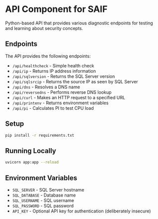 # API Component for SAIF

Python-based API that provides various diagnostic endpoints for testing and learning about security concepts.

## Endpoints

The API provides the following endpoints:

- `/api/healthcheck` - Simple health check
- `/api/ip` - Returns IP address information
- `/api/sqlversion` - Returns the SQL Server version
- `/api/sqlsrcip` - Returns the source IP as seen by SQL Server
- `/api/dns` - Resolves a DNS name
- `/api/reversedns` - Performs reverse DNS lookup
- `/api/curl` - Makes an HTTP request to a specified URL
- `/api/printenv` - Returns environment variables
- `/api/pi` - Calculates PI to test CPU load

## Setup

```bash
pip install -r requirements.txt
```

## Running Locally

```bash
uvicorn app:app --reload
```

## Environment Variables

- `SQL_SERVER` - SQL Server hostname
- `SQL_DATABASE` - Database name
- `SQL_USERNAME` - SQL username
- `SQL_PASSWORD` - SQL password
- `API_KEY` - Optional API key for authentication (deliberately insecure)
